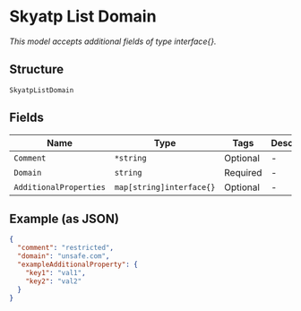 
# Skyatp List Domain

*This model accepts additional fields of type interface{}.*

## Structure

`SkyatpListDomain`

## Fields

| Name | Type | Tags | Description |
|  --- | --- | --- | --- |
| `Comment` | `*string` | Optional | - |
| `Domain` | `string` | Required | - |
| `AdditionalProperties` | `map[string]interface{}` | Optional | - |

## Example (as JSON)

```json
{
  "comment": "restricted",
  "domain": "unsafe.com",
  "exampleAdditionalProperty": {
    "key1": "val1",
    "key2": "val2"
  }
}
```

